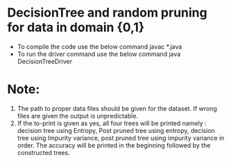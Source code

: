 <h1>DecisionTree and random pruning for data in domain {0,1}</h1>
<ul>
<li>To compile the code use the below command
javac *.java
</li>
<li>
To run the driver command use the below command
java DecisionTreeDriver <L> <K> <training-set> <validation-set> <test-set> <to-print : YES / NO>
</li>
</ul>
<h1>Note:</h1>
<ol>
<li>The path to proper data files should be given for the dataset. If wrong files are given the output
is unpredictable.
</li>
<li>
If the to-print is given as yes, all four trees will be printed namely : decision tree using Entropy,
Post pruned tree using entropy, decision tree using Impurity variance, post pruned tree using impurity
variance in order. The accuracy will be printed in the beginning followed by the constructed trees.
</li>
</ol>

